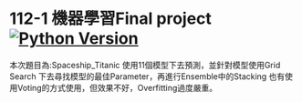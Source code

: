 # 112-1 機器學習Final project [![Python Version](https://img.shields.io/badge/Python-3.10.11%2B-blue.svg)](https://www.python.org/)
本次題目為:Spaceship_Titanic
使用11個模型下去預測，並針對模型使用Grid Search 下去尋找模型的最佳Parameter，再進行Ensemble中的Stacking
也有使用Voting的方式使用，但效果不好，Overfitting過度嚴重。
